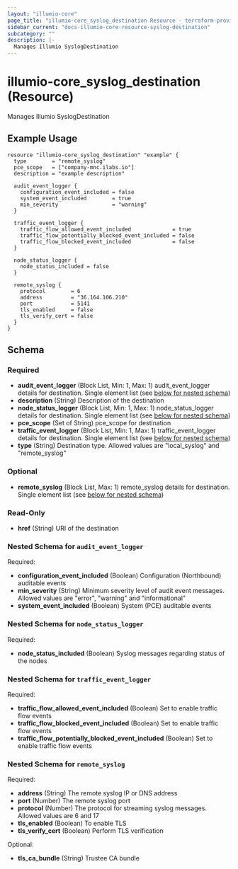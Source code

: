 ```yaml
---
layout: "illumio-core"
page_title: "illumio-core_syslog_destination Resource - terraform-provider-illumio-core"
sidebar_current: "docs-illumio-core-resource-syslog-destination"
subcategory: ""
description: |-
  Manages Illumio SyslogDestination
---
```


# illumio-core_syslog_destination (Resource)

Manages Illumio SyslogDestination

Example Usage
------------

```hcl
resource "illumio-core_syslog_destination" "example" {
  type        = "remote_syslog"
  pce_scope   = ["company-mnc.ilabs.io"]
  description = "example description"

  audit_event_logger {
    configuration_event_included = false
    system_event_included        = true
    min_severity                 = "warning"
  }

  traffic_event_logger {
    traffic_flow_allowed_event_included             = true
    traffic_flow_potentially_blocked_event_included = false
    traffic_flow_blocked_event_included             = false
  }

  node_status_logger {
    node_status_included = false
  }

  remote_syslog {
    protocol        = 6
    address         = "36.164.106.210"
    port            = 5141
    tls_enabled     = false
    tls_verify_cert = false
  }
}
```

## Schema

### Required

- **audit_event_logger** (Block List, Min: 1, Max: 1) audit_event_logger details for destination. Single element list (see [below for nested schema](#nestedblock--audit_event_logger))
- **description** (String) Description of the destination
- **node_status_logger** (Block List, Min: 1, Max: 1) node_status_logger details for destination. Single element list (see [below for nested schema](#nestedblock--node_status_logger))
- **pce_scope** (Set of String) pce_scope for destination
- **traffic_event_logger** (Block List, Min: 1, Max: 1) traffic_event_logger details for destination. Single element list (see [below for nested schema](#nestedblock--traffic_event_logger))
- **type** (String) Destination type. Allowed values are "local_syslog" and "remote_syslog"

### Optional
- **remote_syslog** (Block List, Max: 1) remote_syslog details for destination. Single element list (see [below for nested schema](#nestedblock--remote_syslog))

### Read-Only

- **href** (String) URI of the destination

<a id="nestedblock--audit_event_logger"></a>
### Nested Schema for `audit_event_logger`

Required:

- **configuration_event_included** (Boolean) Configuration (Northbound) auditable events
- **min_severity** (String) Minimum severity level of audit event messages. Allowed values are "error", "warning" and "informational"
- **system_event_included** (Boolean) System (PCE) auditable events


<a id="nestedblock--node_status_logger"></a>
### Nested Schema for `node_status_logger`

Required:

- **node_status_included** (Boolean) Syslog messages regarding status of the nodes


<a id="nestedblock--traffic_event_logger"></a>
### Nested Schema for `traffic_event_logger`

Required:

- **traffic_flow_allowed_event_included** (Boolean) Set to enable traffic flow events
- **traffic_flow_blocked_event_included** (Boolean) Set to enable traffic flow events
- **traffic_flow_potentially_blocked_event_included** (Boolean) Set to enable traffic flow events


<a id="nestedblock--remote_syslog"></a>
### Nested Schema for `remote_syslog`

Required:

- **address** (String) The remote syslog IP or DNS address
- **port** (Number) The remote syslog port
- **protocol** (Number) The protocol for streaming syslog messages. Allowed values are 6 and 17
- **tls_enabled** (Boolean) To enable TLS
- **tls_verify_cert** (Boolean) Perform TLS verification

Optional:

- **tls_ca_bundle** (String) Trustee CA bundle


